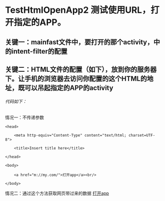 # TestHtmlOpenApp2 测试使用URL，打开指定的APP。
## 关键一：mainfast文件中，要打开的那个activity，中的intent-filter的配置
## 关键二：HTML文件的配置（如下），放到你的服务器下。让手机的浏览器去访问你配置的这个HTML的地址，既可以吊起指定的APP的activity
###### 代码如下：
情况一：不传递参数
<html>

    <head>

        <meta http-equiv="Content-Type" content="text/html; charset=UTF-8">
    
        <title>Insert title here</title>

    </head>

    <body>

        <a href="m://my.com/">打开app</a><br/>

    </body>

</html>
情况二：通过这个方法获取网页带过来的数据
<html>
    <head>
        <meta http-equiv="Content-Type" content="text/html; charset=UTF-8">
        <title>Insert title here</title>
    </head>
    <body>
        <a href="m://my.com/?arg0=0&arg1=1">打开app</a><br/>
    </body>
</html>

